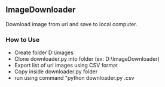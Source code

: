 ## ImageDownloader

Download image from url and save to local computer.

### How to Use

- Create folder D:\images
- Clone downloader.py into folder (ex: D:\ImageDownloader)
- Export list of url images using CSV format
- Copy inside downloader.py folder
- run using command "python downloader.py <CSV file>.csv

